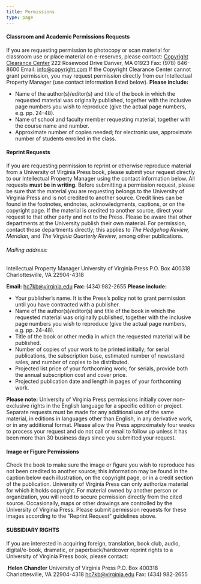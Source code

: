 ```yaml
---
title: Permissions
type: page
---
```

#### Classroom and Academic Permissions Requests

If you are requesting permission to photocopy or scan material for classroom use or place material on e-reserves, please contact: [Copyright Clearance Center](http://www.copyright.com/) 222 Rosewood Drive Danver, MA 01923 Fax: (978) 646-8600 Email: [info@copyright.com](mailto:info@copyright.com) If the Copyright Clearance Center cannot grant permission, you may request permission directly from our Intellectual Property Manager (use contact information listed below). **Please include:**

* Name of the author(s)/editor(s) and title of the book in which the requested material was originally published, together with the inclusive page numbers you wish to reproduce (give the actual page numbers, e.g. pp. 24-48).
* Name of school and faculty member requesting material, together with the course name and number.
* Approximate number of copies needed; for electronic use, approximate number of students enrolled in the class.

#### Reprint Requests

If you are requesting permission to reprint or otherwise reproduce material from a University of Virginia Press book, please submit your request directly to our Intellectual Property Manager using the contact information below. All requests **must be in writing**. Before submitting a permission request, please be sure that the material you are requesting belongs to the University of Virginia Press and is not credited to another source. Credit lines can be found in the footnotes, endnotes, acknowledgments, captions, or on the copyright page. If the material is credited to another source, direct your request to that other party and not to the Press. Please be aware that other departments at the University publish their own material. For permission, contact those departments directly; this applies to *The Hedgehog Review, Meridian,* and *The Virginia Quarterly Review*, among other publications.

###### Mailing address:

Intellectual Property Manager University of Virginia Press P.O. Box 400318 Charlottesville, VA 22904-4318 

**Email:** [hc7kb@virginia.edu](mailto:hc7kb@virginia.edu) **Fax:** (434) 982-2655 **Please include:**

* Your publisher’s name. It is the Press’s policy not to grant permission until you have contracted with a publisher.
* Name of the author(s)/editor(s) and title of the book in which the requested material was originally published, together with the inclusive page numbers you wish to reproduce (give the actual page numbers, e.g. pp. 24-48).
* Title of the book or other media in which the requested material will be published.
* Number of copies of your work to be printed initially; for serial publications, the subscription base, estimated number of newsstand sales, and number of copies to be distributed.
* Projected list price of your forthcoming work; for serials, provide both the annual subscription cost and cover price.
* Projected publication date and length in pages of your forthcoming work.

**Please note:** University of Virginia Press permissions initially cover non-exclusive rights in the English language for a specific edition or project. Separate requests must be made for any additional use of the same material, in editions in languages other than English, in any derivative work, or in any additional format. Please allow the Press approximately four weeks to process your request and do not call or email to follow up unless it has been more than 30 business days since you submitted your request.

#### Image or Figure Permissions

Check the book to make sure the image or figure you wish to reproduce has not been credited to another source; this information may be found in the caption below each illustration, on the copyright page, or in a credit section of the publication. University of Virginia Press can only authorize material for which it holds copyright. For material owned by another person or organization, you will need to secure permission directly from the cited source. Occasionally, maps or other drawings are controlled by the University of Virginia Press. Please submit permission requests for these images according to the “Reprint Request” guidelines above.

#### SUBSIDIARY RIGHTS

If you are interested in acquiring foreign, translation, book club, audio, digital/e-book, dramatic, or paperback/hardcover reprint rights to a University of Virginia Press book, please contact:

 **Helen Chandler** University of Virginia Press P.O. Box 400318 Charlottesville, VA 22904-4318 [hc7kb@virginia.edu](mailto:hc7kb@virginia.edu) Fax: (434) 982-2655